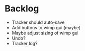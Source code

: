 # Backlog
- Tracker should auto-save
- Add buttons to wimp gui (maybe)
- Maybe adjust sizing of wimp gui
- Undo?
- Tracker log?